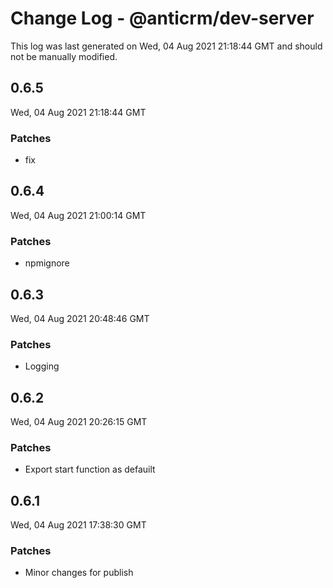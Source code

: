 # Change Log - @anticrm/dev-server

This log was last generated on Wed, 04 Aug 2021 21:18:44 GMT and should not be manually modified.

## 0.6.5
Wed, 04 Aug 2021 21:18:44 GMT

### Patches

- fix

## 0.6.4
Wed, 04 Aug 2021 21:00:14 GMT

### Patches

- npmignore

## 0.6.3
Wed, 04 Aug 2021 20:48:46 GMT

### Patches

- Logging

## 0.6.2
Wed, 04 Aug 2021 20:26:15 GMT

### Patches

- Export start function as defauilt

## 0.6.1
Wed, 04 Aug 2021 17:38:30 GMT

### Patches

- Minor changes for publish

